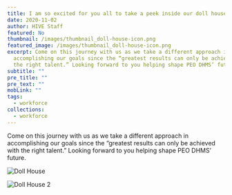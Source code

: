 ```yaml
---
title: I am so excited for you all to take a peek inside our doll house!
date: 2020-11-02
author: HIVE Staff
featured: No
thumbnail: /images/thumbnail_doll-house-icon.png
featured_image: /images/thumbnail_doll-house-icon.png
excerpt: Come on this journey with us as we take a different approach in
  accomplishing our goals since the “greatest results can only be achieved with
  the right talent.” Looking forward to you helping shape PEO DHMS’ future.
subtitle: ""
pre_title: ""
pre_text: ""
mobLink: ""
tags:
  - workforce
collections:
  - workforce
---
```

Come on this journey with us as we take a different approach in accomplishing our goals since the “greatest results can only be achieved with the right talent.” Looking forward to you helping shape PEO DHMS’ future.

![Doll House ](/images/dollhouse1.png)

![Doll House 2](/images/dollhouse2.png)